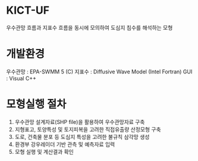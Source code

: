 # KICT-UF
우수관망 흐름과 지표수 흐름을 동시에 모의하여 도심지 침수를 해석하는 모형
# 개발환경
우수관망 : EPA-SWMM 5 (C)
지표수 : Diffusive Wave Model (Intel Fortran)
GUI : Visual C++
# 모형실행 절차
1. 우수관망 설계자료(SHP file)을 활용하여 우수관망자료 구축
2. 지형표고, 토양특성 및 토지피복을 고려한 직접유출량 산정모형 구축
3. 도로, 건축물 분포 등 도심지 특성을 고려한 불규칙 삼각망 생성
4. 환경부 강우레이더 기반 관측 및 예측자료 입력
5. 모형 실행 및 계산결과 확인
